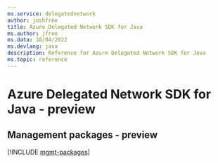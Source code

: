```yaml
---
ms.service: delegatednetwork
author: joshfree
title: Azure Delegated Network SDK for Java
ms.author: jfree
ms.data: 10/04/2022
ms.devlang: java
description: Reference for Azure Delegated Network SDK for Java
ms.topic: reference
---
```

# Azure Delegated Network SDK for Java - preview

## Management packages - preview
[!INCLUDE [mgmt-packages](delegated-network-mgmt-index.md)]